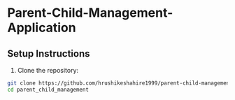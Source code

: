# Parent-Child-Management-Application

## Setup Instructions

1. Clone the repository:

```bash
git clone https://github.com/hrushikeshahire1999/parent-child-management-Application.git
cd parent_child_management
